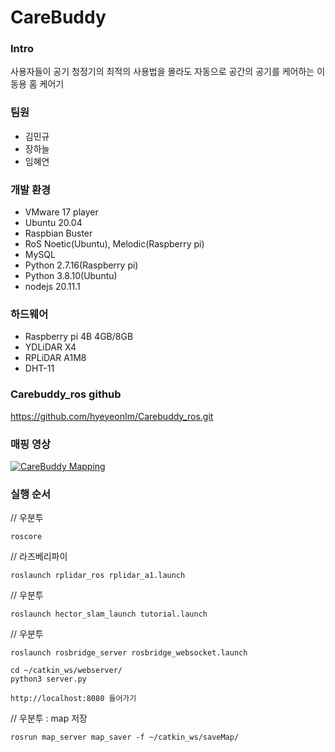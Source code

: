 # CareBuddy

### Intro
사용자들이 공기 청정기의 최적의 사용법을 몰라도 자동으로 공간의 공기를 케어하는 이동용 홈 케어기

### 팀원
- 김민규
- 장하늘
- 임혜연

### 개발 환경
- VMware 17 player
- Ubuntu 20.04
- Raspbian Buster
- RoS Noetic(Ubuntu), Melodic(Raspberry pi)
- MySQL
- Python 2.7.16(Raspberry pi)
- Python 3.8.10(Ubuntu)
- nodejs 20.11.1

### 하드웨어
- Raspberry pi 4B 4GB/8GB
- YDLiDAR X4
- RPLiDAR A1M8
- DHT-11

### Carebuddy_ros github
https://github.com/hyeyeonIm/Carebuddy_ros.git

### 매핑 영상
[![CareBuddy Mapping](https://img.youtube.com/vi/ebhQJ1M6wfo/0.jpg)](https://www.youtube.com/watch?v=ebhQJ1M6wfo)

### 실행 순서
// 우분투

    roscore

// 라즈베리파이

    roslaunch rplidar_ros rplidar_a1.launch 

// 우분투

    roslaunch hector_slam_launch tutorial.launch

// 우분투

    roslaunch rosbridge_server rosbridge_websocket.launch

    cd ~/catkin_ws/webserver/
    python3 server.py

    http://localhost:8080 들어가기

// 우분투 : map 저장

    rosrun map_server map_saver -f ~/catkin_ws/saveMap/

